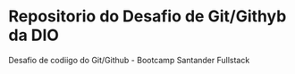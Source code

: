# Repositorio do Desafio de Git/Githyb da DIO

Desafio de codiigo do Git/Github - Bootcamp Santander Fullstack
